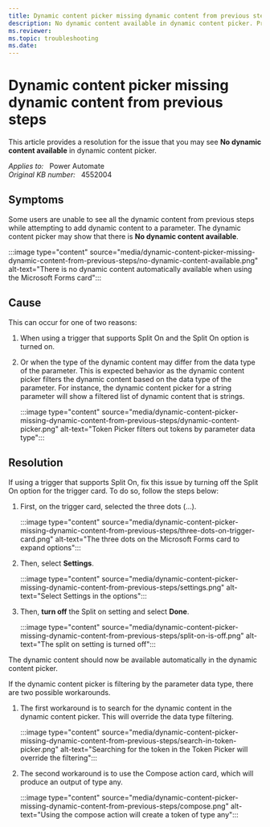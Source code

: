 ```yaml
---
title: Dynamic content picker missing dynamic content from previous steps
description: No dynamic content available in dynamic content picker. Provides a resolution.
ms.reviewer: 
ms.topic: troubleshooting
ms.date: 
---
```

# Dynamic content picker missing dynamic content from previous steps

This article provides a resolution for the issue that you may see **No dynamic content available** in dynamic content picker.

_Applies to:_ &nbsp; Power Automate  
_Original KB number:_ &nbsp; 4552004

## Symptoms

Some users are unable to see all the dynamic content from previous steps while attempting to add dynamic content to a parameter. The dynamic content picker may show that there is **No dynamic content available**.

:::image type="content" source="media/dynamic-content-picker-missing-dynamic-content-from-previous-steps/no-dynamic-content-available.png" alt-text="There is no dynamic content automatically available when using the Microsoft Forms card":::

## Cause

This can occur for one of two reasons:

1. When using a trigger that supports Split On and the Split On option is turned on.

1. Or when the type of the dynamic content may differ from the data type of the parameter. This is expected behavior as the dynamic content picker filters the dynamic content based on the data type of the parameter. For instance, the dynamic content picker for a string parameter will show a filtered list of dynamic content that is strings.

   :::image type="content" source="media/dynamic-content-picker-missing-dynamic-content-from-previous-steps/dynamic-content-picker.png" alt-text="Token Picker filters out tokens by parameter data type":::

## Resolution

If using a trigger that supports Split On, fix this issue by turning off the Split On option for the trigger card. To do so, follow the steps below:

1. First, on the trigger card, selected the three dots (...).

    :::image type="content" source="media/dynamic-content-picker-missing-dynamic-content-from-previous-steps/three-dots-on-trigger-card.png" alt-text="The three dots on the Microsoft Forms card to expand options":::

2. Then, select **Settings**.

    :::image type="content" source="media/dynamic-content-picker-missing-dynamic-content-from-previous-steps/settings.png" alt-text="Select Settings in the options":::

3. Then, **turn off** the Split on setting and select **Done**.

    :::image type="content" source="media/dynamic-content-picker-missing-dynamic-content-from-previous-steps/split-on-is-off.png" alt-text="The split on setting is turned off":::

The dynamic content should now be available automatically in the dynamic content picker.

If the dynamic content picker is filtering by the parameter data type, there are two possible workarounds.

1. The first workaround is to search for the dynamic content in the dynamic content picker. This will override the data type filtering.

    :::image type="content" source="media/dynamic-content-picker-missing-dynamic-content-from-previous-steps/search-in-token-picker.png" alt-text="Searching for the token in the Token Picker will override the filtering":::

2. The second workaround is to use the Compose action card, which will produce an output of type any.

    :::image type="content" source="media/dynamic-content-picker-missing-dynamic-content-from-previous-steps/compose.png" alt-text="Using the compose action will create a token of type any":::
